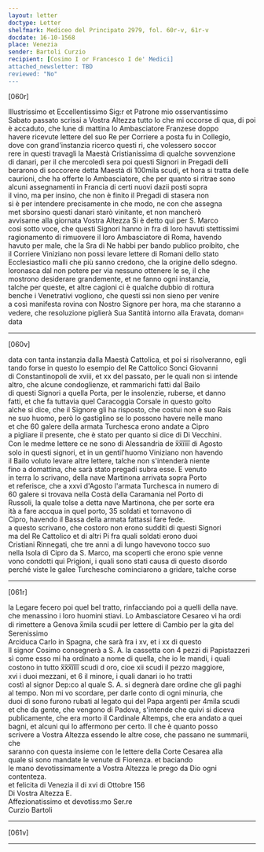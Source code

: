 ```yaml
---
layout: letter
doctype: Letter
shelfmark: Mediceo del Principato 2979, fol. 60r-v, 61r-v
docdate: 16-10-1568
place: Venezia
sender: Bartoli Curzio
recipient: [Cosimo I or Francesco I de' Medici]
attached_newsletter: TBD
reviewed: "No"
---
```


[060r]  
  
  
Illustrissimo et Eccellentissimo Sig:r et Patrone mio osservantissimo  
Sabato passato scrissi a Vostra Altezza tutto lo che mi occorse di qua, di poi  
è accaduto, che lune di mattina lo Ambasciatore Franzese doppo  
havere ricevute lettere del suo Re per Corriere a posta fu in Collegio,  
dove con grand'instanzia ricerco questi ri, che volessero soccor  
rere in questi travagli la Maestà Cristianissima di qualche sovvenzione  
di danari, per il che mercoledì sera poi questi Signori in Pregadi delli  
berarono di soccorere detta Maestà di 100mila scudi, et hora si tratta delle  
caurioni, che ha offerte lo Ambasciatore, che per quanto si ritrae sono  
alcuni assegnamenti in Francia di certi nuovi dazii posti sopra  
il vino, ma per insino, che non è finito il Pregadi di stasera non  
si è per intendere precisamente in che modo, ne con che assegna  
met sborsino questi danari starò vinitante, et non mancherò  
avvisarne alla giornata Vostra Altezza Si è detto qui per S. Marco  
così sotto voce, che questi Signori hanno in fra di loro havuti stettissimi  
ragionamento di rimuovere il loro Ambasciatore di Roma, havendo  
havuto per male, che la Sra di Ne habbi per bando publico proibito, che  
il Corriere Viniziano non possi levare lettere di Romani dello stato  
Ecclesiastico malli che più sanno credono, che la origine dello sdegno.  
loronasca dal non potere per via nessuno ottenere le se, il che  
mostrono desiderare grandemente, et ne fanno ogni instanzia,  
talche per queste, et altre cagioni ci è qualche dubbio di rottura  
benche i Venetrativi vogliono, che questi ssi non sieno per venire  
a così manifesta rovina con Nostro Signore per hora, ma che staranno a  
vedere, che resoluzione piglierà Sua Santità intorno alla Eravata, doman꞊  
data  
  
---  

[060v]  
  
  
data con tanta instanzia dalla Maestà Cattolica, et poi si risolveranno, egli  
tando forse in questo lo esempio del Re Cattolico Sonci Giovanni  
di Constantinopoli de xviii, et xx del passato, per le quali non si intende  
altro, che alcune condoglienze, et rammarichi fatti dal Bailo  
di questi Signori a quella Porta, per le insolenzie, ruberse, et danno  
fatti, et che fa tuttavia quel Caracoggia Corsale in questo golto  
alche si dice, che il Signore gli ha risposto, che costui non è suo Rais  
ne suo huomo, però lo gastiglino se lo possono havere nelle mano  
et che 60 galere della armata Turchesca erono andate a Cipro  
a pigliare il presente, che è stato per quanto si dice di Di Vecchini.  
Con le medme lettere ce ne sono di Alessandria de x̅x̅i̅i̅i̅i̅ di Agosto  
solo in questi signori, et in un gentil'huomo Viniziano non havendo  
il Bailo voluto levare altre lettere, talche non s'intenderà niente  
fino a domattina, che sarà stato pregadi subra esse. E venuto  
in terra lo scrivano, della nave Martinona arrivata sopra Porto  
et referisce, che a xxvi d'Agosto l'armata Turchesca in numero di  
60 galere si trovava nella Costà della Caramania nel Porto di  
Russoli, la quale tolse a detta nave Martinona, che per sorte era  
ità a fare accqua in quel porto, 35 soldati et tornavono di  
Cipro, havendo il Bassa della armata fattassi fare fede.  
a questo scrivano, che costoro non erono sudditi di questi Signori  
ma del Re Cattolico et di altri Pi fra quali soldati erono duoi  
Cristiani Rinnegati, che tre anni a di lungo havevono tocco suo  
nella Isola di Cipro da S. Marco, ma scoperti che erono spie venne  
vono condotti qui Prigioni, i quali sono stati causa di questo disordo  
perché viste le galee Turchesche cominciarono a gridare, talche corse  
  
---  

[061r]  
  
  
la Legare fecero poi quel bel tratto, rinfacciando poi a quelli della nave.  
che menassino i loro huomini stiavi. Lo Ambasciatore Cesareo vi ha ordi  
di rimettere a Genova x̅mila scudii per lettere di Cambio per la gita del Serenissimo  
Arciduca Carlo in Spagna, che sarà fra i xv, et i xx di questo  
Il signor Cosimo consegnerà a S. A. la cassetta con 4 pezzi di Papistazzeri  
sì come esso mi ha ordinato a nome di quella, che io le mandi, i quali  
costono in tutto x̅x̅x̅i̅i̅i̅i̅ scudi d oro, cioe xii scudi il pezzo maggiore,  
xvi i duoi mezzani, et 6 il minore, i quali danari io ho tratti  
costì al signor Dep:co al quale S. A. si degnerà dare ordine che gli paghi  
al tempo. Non mi vo scordare, per darle conto di ogni minuria, che  
duoi dì sono furono rubati al legato qui del Papa argenti per 4mila scudi  
et che da gente, che vengono di Padova, s'intende che quivi si diceva  
publicamente, che era morto il Cardinale Altemps, che era andato a quei  
bagni, et alcuni qui lo affermono per certo. Il che è quanto posso  
scrivere a Vostra Altezza essendo le altre cose, che passano ne summarii, che  
saranno con questa insieme con le lettere della Corte Cesarea alla  
quale si sono mandate le venute di Fiorenza. et baciando  
le mano devotissimamente a Vostra Altezza le prego da Dio ogni contenteza.  
et felicita di Venezia il di xvi di Ottobre 156  
Di Vostra Altezza E.  
Affezionatissimo et devotiss:mo Ser.re  
Curzio Bartoli  
  
---  

[061v]  
  
  
  
---  

